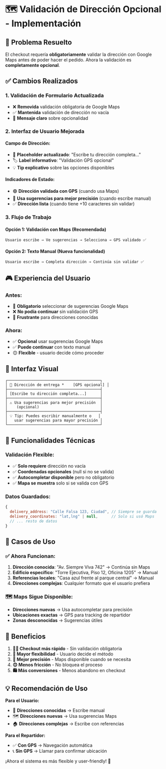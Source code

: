 # 🗺️ Validación de Dirección Opcional - Implementación

## 🎯 Problema Resuelto
El checkout requería **obligatoriamente** validar la dirección con Google Maps antes de poder hacer el pedido. Ahora la validación es **completamente opcional**.

## ✅ Cambios Realizados

### **1. Validación de Formulario Actualizada**
- ❌ **Removida** validación obligatoria de Google Maps
- ✅ **Mantenida** validación de dirección no vacía
- 🔧 **Mensaje claro** sobre opcionalidad

### **2. Interfaz de Usuario Mejorada**

#### **Campo de Dirección:**
- 📝 **Placeholder actualizado**: "Escribe tu dirección completa..."
- 🏷️ **Label informativo**: "Validación GPS opcional"
- 💡 **Tip explicativo** sobre las opciones disponibles

#### **Indicadores de Estado:**
- 🟢 **Dirección validada con GPS** (cuando usa Maps)
- 🔵 **Usa sugerencias para mejor precisión** (cuando escribe manual)
- ✅ **Dirección lista** (cuando tiene +10 caracteres sin validar)

### **3. Flujo de Trabajo**

#### **Opción 1: Validación con Maps (Recomendada)**
```
Usuario escribe → Ve sugerencias → Selecciona → GPS validado ✅
```

#### **Opción 2: Texto Manual (Nueva funcionalidad)**
```
Usuario escribe → Completa dirección → Continúa sin validar ✅
```

## 🎮 Experiencia del Usuario

### **Antes:**
- 🚫 **Obligatorio** seleccionar de sugerencias Google Maps
- ❌ **No podía continuar** sin validación GPS
- 😤 **Frustrante** para direcciones conocidas

### **Ahora:**
- ✅ **Opcional** usar sugerencias Google Maps  
- ✅ **Puede continuar** con texto manual
- 😊 **Flexible** - usuario decide cómo proceder

## 📱 Interfaz Visual

```
┌─────────────────────────────────────────┐
│ 📍 Dirección de entrega *    [GPS opcional] │
├─────────────────────────────────────────┤
│ [Escribe tu dirección completa...]      │
├─────────────────────────────────────────┤
│ ⚠️ Usa sugerencias para mejor precisión  │
│    (opcional)                           │
├─────────────────────────────────────────┤
│ 💡 Tip: Puedes escribir manualmente o   │
│   usar sugerencias para mayor precisión │
└─────────────────────────────────────────┘
```

## 🔧 Funcionalidades Técnicas

### **Validación Flexible:**
- ✅ **Solo requiere** dirección no vacía
- ✅ **Coordenadas opcionales** (null si no se valida)
- ✅ **Autocompletar disponible** pero no obligatorio
- ✅ **Mapa se muestra** solo si se valida con GPS

### **Datos Guardados:**
```javascript
{
  delivery_address: "Calle Falsa 123, Ciudad", // Siempre se guarda
  delivery_coordinates: "lat,lng" | null,      // Solo si usó Maps
  // ... resto de datos
}
```

## 🎯 Casos de Uso

### **✅ Ahora Funcionan:**
1. **Dirección conocida**: "Av. Siempre Viva 742" → Continúa sin Maps
2. **Edificio específico**: "Torre Ejecutiva, Piso 12, Oficina 1205" → Manual
3. **Referencias locales**: "Casa azul frente al parque central" → Manual
4. **Direcciones complejas**: Cualquier formato que el usuario prefiera

### **🗺️ Maps Sigue Disponible:**
- **Direcciones nuevas** → Usa autocompletar para precisión
- **Ubicaciones exactas** → GPS para tracking de repartidor
- **Zonas desconocidas** → Sugerencias útiles

## 🚀 Beneficios

1. **🏃‍♂️ Checkout más rápido** - Sin validación obligatoria
2. **🎯 Mayor flexibilidad** - Usuario decide el método
3. **📍 Mejor precisión** - Maps disponible cuando se necesita
4. **😊 Menos fricción** - No bloquea el proceso
5. **🛍️ Más conversiones** - Menos abandono en checkout

## 💡 Recomendación de Uso

**Para el Usuario:**
- 🎯 **Direcciones conocidas** → Escribe manual
- 🗺️ **Direcciones nuevas** → Usa sugerencias Maps
- 🏠 **Direcciones complejas** → Escribe con referencias

**Para el Repartidor:**
- ✅ **Con GPS** → Navegación automática
- 📞 **Sin GPS** → Llamar para confirmar ubicación

¡Ahora el sistema es más flexible y user-friendly! 🎉
